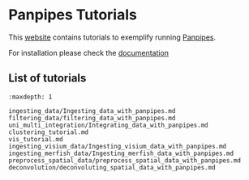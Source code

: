 # Panpipes Tutorials
This [website](https://panpipes-tutorials.readthedocs.io/en/latest/) contains tutorials to exemplify running [Panpipes](https://panpipes-pipelines.readthedocs.io/en/latest/).

For installation please check the [documentation](https://github.com/DendrouLab/panpipes/blob/main/docs/install.md)

## List of tutorials

```{toctree}
:maxdepth: 1

ingesting_data/Ingesting_data_with_panpipes.md
filtering_data/filtering_data_with_panpipes.md
uni_multi_integration/Integrating_data_with_panpipes.md
clustering_tutorial.md
vis_tutorial.md
ingesting_visium_data/Ingesting_visium_data_with_panpipes.md
ingesting_merfish_data/Ingesting_merfish_data_with_panpipes.md
preprocess_spatial_data/preprocess_spatial_data_with_panpipes.md
deconvolution/deconvoluting_spatial_data_with_panpipes.md
```
